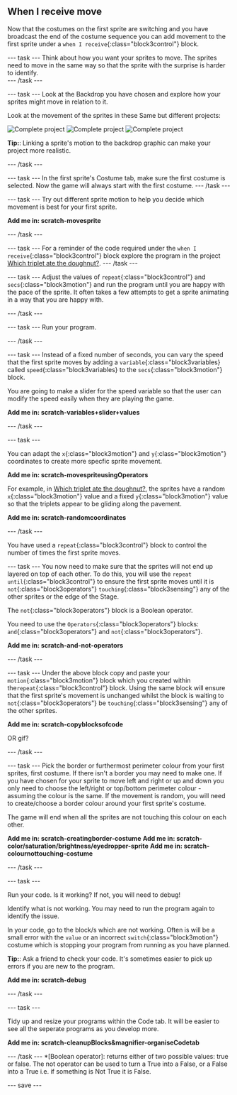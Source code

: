 ## When I receive move
Now that the costumes on the first sprite are switching and you have broadcast the end of the costume sequence you can add movement to the first sprite under a `when I receive`{:class="block3control"} block.

--- task ---
Think about how you want your sprites to move. The sprites need to move in the same way so that the sprite with the surprise is harder to identify.  
--- /task ---

--- task ---
Look at the Backdrop you have chosen and explore how your sprites might move in relation to it. 

Look at the movement of the sprites in these Same but different projects:

![Complete project](images/same_triplets.gif)
![Complete project](images/same_hens.gif)
![Complete project](images/same_presents.gif)

**Tip:**: Linking a sprite's motion to the backdrop graphic can make your project more realistic.

--- /task ---

--- task ---
In the first sprite's Costume tab, make sure the first costume is selected. Now the game will always start with the first costume.
--- /task ---

--- task ---
Try out different sprite motion to help you decide which movement is best for your first sprite.

**Add me in: scratch-movesprite**

--- /task ---

--- task ---
For a reminder of the code required under the `when I receive`{:class="block3control"} block explore the program in the project [Which triplet ate the doughnut?](https://scratch.mit.edu/projects/411558897).
--- /task ---

--- task ---
Adjust the values of `repeat`{:class="block3control"} and `secs`{:class="block3motion"} and run the program until you are happy with the pace of the sprite. It often takes a few attempts to get a sprite animating in a way that you are happy with.

--- /task ---

--- task ---
Run your program.

--- /task ---

--- task ---
Instead of a fixed number of seconds, you can vary the speed that the first sprite moves by adding a `variable`{:class="block3variables} called `speed`{:class="block3variables} to the `secs`{:class="block3motion"} block.

You are  going to make a slider for the speed variable so that the user can modify the speed easily when they are playing the game. 

**Add me in: scratch-variables+slider+values**

--- /task ---

--- task ---

You can adapt the `x`{:class="block3motion"} and `y`{:class="block3motion"} coordinates to create more specfic sprite movement.

**Add me in: scratch-movespriteusingOperators**

For example, in [Which triplet ate the doughnut?](https://scratch.mit.edu/projects/411558897/editor/), the sprites have a random `x`{:class="block3motion"} value and a fixed `y`{:class="block3motion"} value so that the triplets appear to be gliding along the pavement.

**Add me in: scratch-randomcoordinates**

--- /task ---

You have  used a `repeat`{:class="block3control"} block to control the number of times the first sprite moves. 

--- task ---
You now need to make sure that the sprites will not end up layered on top of each other. To do this, you will use the `repeat until`{:class="block3control"} to ensure the first sprite moves until it is `not`{:class="block3operators"} `touching`{:class="block3sensing"} any of the other sprites or the edge of the Stage.

The `not`{:class="block3operators"} block is a Boolean operator.

You need to use the `Operators`{:class="block3operators"} blocks: `and`{:class="block3operators"} and `not`{:class="block3operators"}.

**Add me in: scratch-and-not-operators**

--- /task ---

--- task ---
Under the above block copy and paste your `motion`{:class="block3motion"} block which you created within the`repeat`{:class="block3control"} block. Using the same block will ensure that the first sprite's movement is unchanged whilst the block is waiting to `not`{:class="block3operators"} be `touching`{:class="block3sensing"} any of the other sprites.

**Add me in: scratch-copyblocksofcode**

OR gif?

--- /task ---

--- task ---
Pick the border or furthermost perimeter colour from your first sprites, first costume. If there isn't a border you may need to make one. If you have chosen for your sprite to move left and right or up and down you only need to choose the left/right or top/bottom perimeter colour - assuming the colour is the same. If the movement is random, you will need to create/choose a border colour around your first sprite's costume.

The game will end when all the sprites are not touching this colour on each other.

**Add me in: scratch-creatingborder-costume**
**Add me in: scratch-color/saturation/brightness/eyedropper-sprite**
**Add me in: scratch-colournottouching-costume**

--- /task ---

--- task ---

Run your code. Is it working? If not, you will need to debug!

Identify what is not working. You may need to run the program again to identify the issue.

In your code, go to the block/s which are not working. Often is will be a small error with the `value` or an incorrect `switch`{:class="block3motion"} costume which is stopping your program from running as you have planned.

**Tip:**: Ask a friend to check your code. It's sometimes easier to pick up errors if you are new to the program.

**Add me in: scratch-debug**

--- /task ---

--- task ---

Tidy up and resize your programs within the Code tab. It will be easier to see all the seperate programs as you develop more.

**Add me in: scratch-cleanupBlocks&magnifier-organiseCodetab**

--- /task ---
*[Boolean operator]: returns either of two possible values: true or false. The not operator can be used to turn a True into a False, or a False into a True i.e. if something is Not True it is False.


--- save ---
